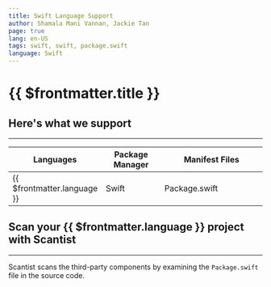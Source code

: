 ```yaml
---
title: Swift Language Support
author: Shamala Mani Vannan, Jackie Tan
page: true
lang: en-US
tags: swift, swift, package.swift
language: Swift
---
```


<script setup>
import LanguageHeader from './components/LanguageHeader.vue'
</script>

<ClientOnly>

# {{ $frontmatter.title }}

<LanguageHeader :language="$frontmatter.language"/>

## Here's what we support

<hr class="thick" />

<table>
    <thead>
        <th>Languages</th>
        <th>Package Manager</th>
        <th>Manifest Files</th>
    </thead>
    <tbody>
        <tr>
            <td>{{ $frontmatter.language }}</td>
            <td width="33.33%">Swift</td>
            <td width="100%">Package.swift</td>
        </tr>
    </tbody>
</table>

## Scan your {{ $frontmatter.language }} project with Scantist

<hr class="thick" />

Scantist scans the third-party components by examining the `Package.swift` file in the source code.

<!--@include: ../../parts/maximize-results.md-->

</ClientOnly>
